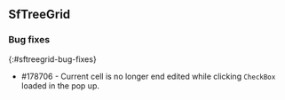 ## SfTreeGrid

### Bug fixes
{:#sftreegrid-bug-fixes}

* \#178706 - Current cell is no longer end edited while clicking `CheckBox` loaded in the pop up.
